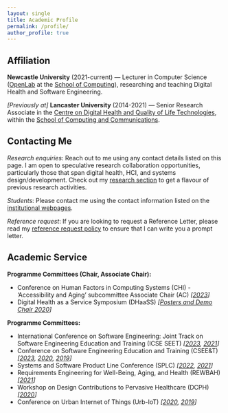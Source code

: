 ```yaml
---
layout: single
title: Academic Profile
permalink: /profile/
author_profile: true
---
```

<!-- markdownlint-disable MD033 -->

## <i class="fas fa-university fa-fw headingIcon" aria-hidden="true"></i>Affiliation

**Newcastle University** (2021-current) &mdash; Lecturer in Computer Science ([OpenLab](https://openlab.ncl.ac.uk/) at the [School of Computing](https://www.ncl.ac.uk/computing/)), researching and teaching Digital Health and Software Engineering.

_[Previously at]_ **Lancaster University** (2014-2021) &mdash; Senior Research Associate in the [Centre on Digital Health and Quality of Life Technologies](https://www.digitalhealthlancaster.xyz/), within the [School of Computing and Communications](https://www.lancaster.ac.uk/scc/).

## Contacting Me

_Research enquiries_: Reach out to me using any contact details listed on this page. I am open to speculative research collaboration opportunities, particularly those that span digital health, HCI, and systems design/development. Check out my [research section](/research/) to get a flavour of previous research activities.

_Students_: Please contact me using the contact information listed on the [institutional webpages](#affiliation).

_Reference request_: If you are looking to request a Reference Letter, please read my [reference request policy](/reference-request/) to ensure that I can write you a prompt letter.

## <i class="fas fa-users fa-fw headingIcon" aria-hidden="true"></i>Academic Service

**Programme Committees (Chair, Associate Chair):**

- Conference on Human Factors in Computing Systems (CHI) - ‘Accessibility and Aging’ subcommittee Associate Chair (AC) _[[2023](https://chi2023.acm.org/subcommittees/accessibility-and-aging/)]_
- Digital Health as a Service Symposium (DHaaSS) _[[Posters and Demo Chair 2020](https://conferences.computer.org/services/2020/symposia/dhaass.html)]_

**Programme Committees:**

- International Conference on Software Engineering: Joint Track on Software Engineering Education and Training (ICSE SEET) _[[2023](https://conf.researchr.org/committee/icse-2023/icse-2023-joint-track-on-software-engineering-education-and-training-joint-track-on-software-engineering-education-and-training), [2021](https://conf.researchr.org/committee/icse-2021/icse-2021-software-engineering-in-education-and-training-program-committee)]_
- Conference on Software Engineering Education and Training (CSEE&T) _[[2023](https://conf.researchr.org/committee/cseet-2023/program-committee), [2020](https://ase.in.tum.de/cseet2020/index.php/program-committee/), [2019](https://hicss.hawaii.edu/tracks-54/software-engineering-education/)]_
- Systems and Software Product Line Conference (SPLC) _[[2022](http://2022.splc.net/committees/program-committees/), [2021](https://splc2021.net/committees/program-committees)]_
- Requirements Engineering for Well-Being, Aging, and Health (REWBAH) _[[2021](https://sites.google.com/view/rewbah2021)]_
- Workshop on Design Contributions to Pervasive Healthcare (DCPH) _[[2020](https://pervasivehealth.org/design-contributions-pervasive-healthcare-workshop/)]_
- Conference on Urban Internet of Things (Urb-IoT) _[[2020](https://urbaniot.eai-conferences.org/2020/technical-program-committee/), [2019](https://urbaniot2019.eai-conferences.org/29-2/)]_
